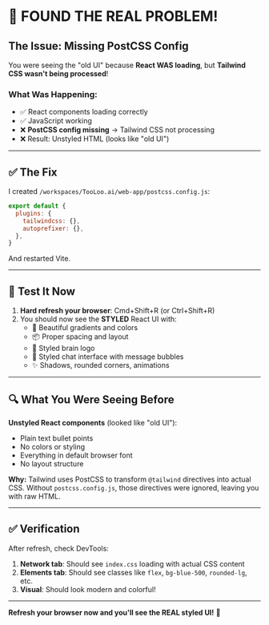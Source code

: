 # 🎯 FOUND THE REAL PROBLEM!

## The Issue: Missing PostCSS Config

You were seeing the "old UI" because **React WAS loading**, but **Tailwind CSS wasn't being processed**!

### What Was Happening:
- ✅ React components loading correctly
- ✅ JavaScript working
- ❌ **PostCSS config missing** → Tailwind CSS not processing
- ❌ Result: Unstyled HTML (looks like "old UI")

---

## ✅ The Fix

I created `/workspaces/TooLoo.ai/web-app/postcss.config.js`:

```javascript
export default {
  plugins: {
    tailwindcss: {},
    autoprefixer: {},
  },
}
```

And restarted Vite.

---

## 🧪 Test It Now

1. **Hard refresh your browser**: Cmd+Shift+R (or Ctrl+Shift+R)
2. You should now see the **STYLED** React UI with:
   - 🎨 Beautiful gradients and colors
   - 📦 Proper spacing and layout
   - 🧠 Styled brain logo
   - 💬 Styled chat interface with message bubbles
   - ✨ Shadows, rounded corners, animations

---

## 🔍 What You Were Seeing Before

**Unstyled React components** (looked like "old UI"):
- Plain text bullet points
- No colors or styling
- Everything in default browser font
- No layout structure

**Why:** Tailwind uses PostCSS to transform `@tailwind` directives into actual CSS. Without `postcss.config.js`, those directives were ignored, leaving you with raw HTML.

---

## ✅ Verification

After refresh, check DevTools:
1. **Network tab**: Should see `index.css` loading with actual CSS content
2. **Elements tab**: Should see classes like `flex`, `bg-blue-500`, `rounded-lg`, etc.
3. **Visual**: Should look modern and colorful!

---

**Refresh your browser now and you'll see the REAL styled UI!** 🚀

